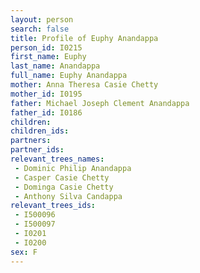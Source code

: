 ```yaml
---
layout: person
search: false
title: Profile of Euphy Anandappa
person_id: I0215
first_name: Euphy
last_name: Anandappa
full_name: Euphy Anandappa
mother: Anna Theresa Casie Chetty
mother_id: I0195
father: Michael Joseph Clement Anandappa
father_id: I0186
children:
children_ids:
partners:
partner_ids:
relevant_trees_names:
 - Dominic Philip Anandappa
 - Casper Casie Chetty
 - Dominga Casie Chetty
 - Anthony Silva Candappa
relevant_trees_ids:
 - I500096
 - I500097
 - I0201
 - I0200
sex: F
---
```


